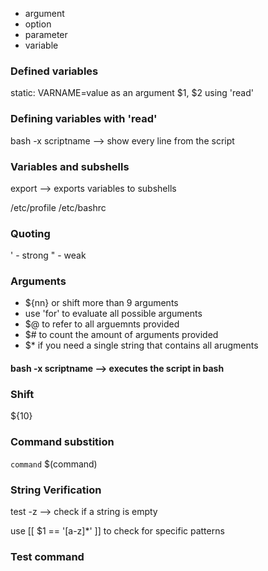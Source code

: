 - argument
- option
- parameter
- variable

### Defined variables

static: VARNAME=value
as an argument $1, $2
using 'read'

### Defining variables with 'read'

bash -x scriptname --> show every line from the script

### Variables and subshells

export --> exports variables to subshells

/etc/profile
/etc/bashrc

### Quoting

' - strong
" - weak

### Arguments

- ${nn} or shift more than 9 arguments
- use 'for' to evaluate all possible arguments
- $@ to refer to all arguemnts provided
- $# to count the amount of arguments provided
- $* if you need a single string that contains all arugments

#### bash -x scriptname --> executes the script in bash

### Shift

${10}

### Command substition

`command`
$(command)

### String Verification

test -z --> check if a string is empty

use [[ $1 == '[a-z]*' ]] to check for specific patterns

### Test command
